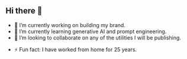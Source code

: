 ## Hi there 👋

- 🔭 I’m currently working on building my brand.
- 🌱 I’m currently learning generative AI and prompt engineering.
- 👯 I’m looking to collaborate on any of the utilities I will be publishing.
<!-- - 🤔 I’m looking for help with ... -->
<!-- - 💬 Ask me about ... -->
- ⚡ Fun fact: I have worked from home for 25 years.
